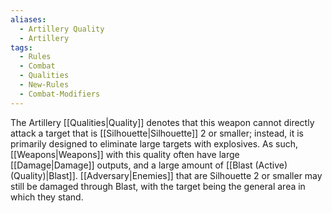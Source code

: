 ```yaml
---
aliases:
  - Artillery Quality
  - Artillery
tags:
  - Rules
  - Combat
  - Qualities
  - New-Rules
  - Combat-Modifiers
---
```

The Artillery [[Qualities|Quality]] denotes that this weapon cannot directly attack a target that is [[Silhouette|Silhouette]] 2 or smaller; instead, it is primarily designed to eliminate large targets with explosives. As such, [[Weapons|Weapons]] with this quality often have large [[Damage|Damage]] outputs, and a large amount of [[Blast (Active) (Quality)|Blast]]. [[Adversary|Enemies]] that are Silhouette 2 or smaller may still be damaged through Blast, with the target being the general area in which they stand.